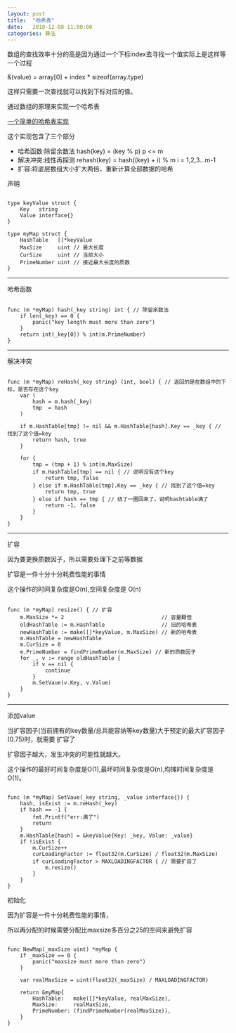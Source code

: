 ```yaml
---
layout: post
title:  "哈希表"
date:   2018-12-08 11:00:00
categories: 算法
---
```



数组的查找效率十分的高是因为通过一个下标index去寻找一个值实际上是这样等一个过程

&(value) = array[0] + index * sizeof(array.type)

这样只需要一次查找就可以找到下标对应的值。

通过数组的原理来实现一个哈希表

[一个简单的哈希表实现](https://github.com/daysleep666/someproject/blob/master/datastruct/hash/main.go "哈希表")

这个实现包含了三个部分
- 哈希函数:除留余数法 hash(key) = (key % p)   p <= m
- 解决冲突:线性再探测 rehash(key) = hash((key) + i) % m    i = 1,2,3...m-1
- 扩容:将底层数组大小扩大两倍，重新计算全部数据的哈希

声明

```golang

type keyValue struct {
	Key   string
	Value interface{}
}

type myMap struct {
	HashTable   []*keyValue
	MaxSize     uint // 最大长度
	CurSize     uint // 当前大小
	PrimeNumber uint // 接近最大长度的质数
}

```

----

哈希函数

```golang

func (m *myMap) hash(_key string) int { // 除留余数法
	if len(_key) == 0 {
		panic("key length must more than zero")
	}
	return int(_key[0]) % int(m.PrimeNumber)
}

```

----

解决冲突

```golang

func (m *myMap) reHash(_key string) (int, bool) { // 返回的是在数组中的下标，是否存在这个key
	var (
		hash = m.hash(_key)
		tmp  = hash
	)

	if m.HashTable[tmp] != nil && m.HashTable[hash].Key == _key { // 找到了这个值=key
		return hash, true
	}

	for {
		tmp = (tmp + 1) % int(m.MaxSize)
		if m.HashTable[tmp] == nil { // 说明没有这个key
			return tmp, false
		} else if m.HashTable[tmp].Key == _key { // 找到了这个值=key
			return tmp, true
		} else if hash == tmp { // 绕了一圈回来了，说明hashtable满了
			return -1, false
		}
	}
}

```

----

扩容

因为要更换质数因子，所以需要处理下之前等数据

扩容是一件十分十分耗费性能的事情

这个操作的时间复杂度是O(n),空间复杂度是 O(n)

```golang

func (m *myMap) resize() { // 扩容
	m.MaxSize *= 2                               // 容量翻倍
	oldHashTable := m.HashTable                  // 旧的哈希表
	newHashTable := make([]*keyValue, m.MaxSize) // 新的哈希表
	m.HashTable = newHashTable
	m.CurSize = 0
	m.PrimeNumber = findPrimeNumber(m.MaxSize) // 新的质数因子
	for _, v := range oldHashTable {
		if v == nil {
			continue
		}
		m.SetVaue(v.Key, v.Value)
	}
}

```

----

添加value

当扩容因子(当前拥有的key数量/总共能容纳等key数量)大于预定的最大扩容因子(0.75)时，就需要
扩容了

扩容因子越大，发生冲突的可能性就越大。

这个操作的最好时间复杂度是O(1),最坏时间复杂度是O(n),均摊时间复杂度是O(1)。

```golang

func (m *myMap) SetVaue(_key string, _value interface{}) {
	hash, isExist := m.reHash(_key)
	if hash == -1 {
		fmt.Printf("err:满了")
		return
	}
	m.HashTable[hash] = &keyValue{Key: _key, Value: _value}
	if !isExist {
		m.CurSize++
		curLoadingFactor := float32(m.CurSize) / float32(m.MaxSize)
		if curLoadingFactor > MAXLOADINGFACTOR { // 需要扩容了
			m.resize()
		}
	}
}

```

初始化

因为扩容是一件十分耗费性能的事情，

所以再分配的时候需要分配比maxsize多百分之25的空间来避免扩容

```golang

func NewMap(_maxSize uint) *myMap {
	if _maxSize == 0 {
		panic("maxsize must more than zero")
    }
    
	var realMaxSize = uint(float32(_maxSize) / MAXLOADINGFACTOR)

	return &myMap{
		HashTable:   make([]*keyValue, realMaxSize),
		MaxSize:     realMaxSize,
		PrimeNumber: (findPrimeNumber(realMaxSize)),
	}
}

```